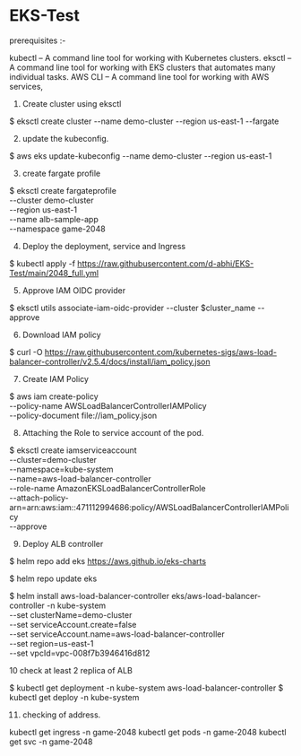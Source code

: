 # EKS-Test

prerequisites :-

kubectl – A command line tool for working with Kubernetes clusters. 
eksctl – A command line tool for working with EKS clusters that automates many individual tasks. 
AWS CLI – A command line tool for working with AWS services, 

1. Create cluster using eksctl

$ eksctl create cluster --name demo-cluster --region us-east-1 --fargate

2. update the kubeconfig.

$ aws eks update-kubeconfig --name demo-cluster --region us-east-1

3. create fargate profile 

$ eksctl create fargateprofile \
    --cluster demo-cluster \
    --region us-east-1 \
    --name alb-sample-app \
    --namespace game-2048

4. Deploy the deployment, service and Ingress

$ kubectl apply -f https://raw.githubusercontent.com/d-abhi/EKS-Test/main/2048_full.yml


5. Approve IAM OIDC provider 

$ eksctl utils associate-iam-oidc-provider --cluster $cluster_name --approve


6. Download IAM policy

$ curl -O https://raw.githubusercontent.com/kubernetes-sigs/aws-load-balancer-controller/v2.5.4/docs/install/iam_policy.json

7. Create IAM Policy

$ aws iam create-policy \
    --policy-name AWSLoadBalancerControllerIAMPolicy \
    --policy-document file://iam_policy.json

8. Attaching the Role to service account of the pod.


$ 
eksctl create iamserviceaccount \
  --cluster=demo-cluster \
  --namespace=kube-system \
  --name=aws-load-balancer-controller \
  --role-name AmazonEKSLoadBalancerControllerRole \
  --attach-policy-arn=arn:aws:iam::471112994686:policy/AWSLoadBalancerControllerIAMPolicy \
  --approve

9. Deploy ALB controller

$ helm repo add eks https://aws.github.io/eks-charts

$ helm repo update eks

$ helm install aws-load-balancer-controller eks/aws-load-balancer-controller -n kube-system \
  --set clusterName=demo-cluster \
  --set serviceAccount.create=false \
  --set serviceAccount.name=aws-load-balancer-controller \
  --set region=us-east-1 \
  --set vpcId=vpc-008f7b3946416d812

10 check at least 2 replica of ALB

$  kubectl get deployment -n kube-system aws-load-balancer-controller
$ kubectl get deploy -n kube-system

11. checking of address. 

kubectl get ingress -n game-2048
kubectl get pods -n game-2048 
kubectl get svc -n game-2048










 

